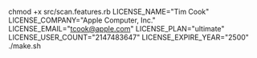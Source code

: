 chmod +x src/scan.features.rb
LICENSE_NAME="Tim Cook"
LICENSE_COMPANY="Apple Computer, Inc."
LICENSE_EMAIL="tcook@apple.com"
LICENSE_PLAN="ultimate"
LICENSE_USER_COUNT="2147483647"
LICENSE_EXPIRE_YEAR="2500"
./make.sh